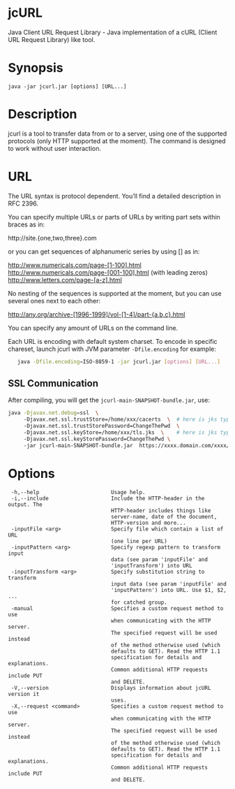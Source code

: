 jcURL
=====

Java Client URL Request Library - Java implementation of a cURL (Client URL Request Library) like tool.

Synopsis
========

    java -jar jcurl.jar [options] [URL...]

Description
===========

jcurl is a tool to transfer data from or to a server, using one of the supported protocols (only HTTP supported at the moment). 
The command is designed to work without user interaction.

URL
===

The URL syntax is protocol dependent. You’ll find a detailed description in RFC 2396.

You can specify multiple URLs or parts of URLs by writing part sets within braces as in:

http://site.{one,two,three}.com

or you can get sequences of alphanumeric series by using [] as in:

http://www.numericals.com/page-[1-100].html 
http://www.numericals.com/page-[001-100].html (with leading zeros) 
http://www.letters.com/page-[a-z].html

No nesting of the sequences is supported at the moment, but you can use several ones next to each other:

http://any.org/archive-[1996-1999]/vol-[1-4]/part-{a,b,c}.html

You can specify any amount of URLs on the command line.

Each URL is encoding with default system charset. To encode in specific chareset, launch jcurl with JVM parameter `-Dfile.encoding` for example:

```bash
   java -Dfile.encoding=ISO-8859-1 -jar jcurl.jar [options] [URL...]
```

## SSL Communication 
After compiling, you will get the `jcurl-main-SNAPSHOT-bundle.jar`, use: 

```bash
java -Djavax.net.debug=ssl  \ 
     -Djavax.net.ssl.trustStore=/home/xxx/cacerts  \  # here is jks type of CA
     -Djavax.net.ssl.trustStorePassword=ChangeThePwd  \ 
     -Djavax.net.ssl.keyStore=/home/xxx/tls.jks  \    # here is jks type of client cert 
     -Djavax.net.ssl.keyStorePassword=ChangeThePwd \ 
     -jar jcurl-main-SNAPSHOT-bundle.jar  https://xxxx.domain.com/xxxx/service
```


Options
=======

     -h,--help                       Usage help.
     -i,--include                    Include the HTTP-header in the output. The
                                     HTTP-header includes things like
                                     server-name, date of the document,
                                     HTTP-version and more...
     -inputFile <arg>                Specify file which contain a list of URL
                                     (one line per URL)
     -inputPattern <arg>             Specify regexp pattern to transform input
                                     data (see param 'inputFile' and
                                     'inputTransform') into URL
     -inputTransform <arg>           Specify substitution string to transform
                                     input data (see param 'inputFile' and
                                     'inputPattern') into URL. Use $1, $2, ...
                                     for catched group.
     -manual                         Specifies a custom request method to use
                                     when communicating with the HTTP server.
                                     The specified request will be used instead
                                     of the method otherwise used (which
                                     defaults to GET). Read the HTTP 1.1
                                     specification for details and explanations.
                                     Common additional HTTP requests include PUT
                                     and DELETE.
     -V,--version                    Displays information about jcURL version it
                                     uses.
     -X,--request <command>          Specifies a custom request method to use
                                     when communicating with the HTTP server.
                                     The specified request will be used instead
                                     of the method otherwise used (which
                                     defaults to GET). Read the HTTP 1.1
                                     specification for details and explanations.
                                     Common additional HTTP requests include PUT
                                     and DELETE.
